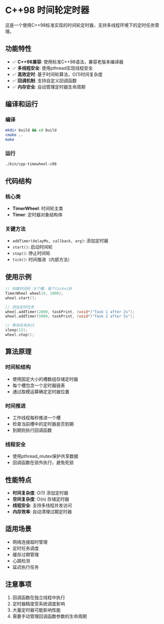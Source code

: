 # C++98 时间轮定时器

这是一个使用C++98标准实现的时间轮定时器，支持多线程环境下的定时任务管理。

## 功能特性

- ✅ **C++98兼容**: 使用标准C++98语法，兼容老版本编译器
- ✅ **多线程安全**: 使用pthread实现线程安全
- ✅ **高效定时**: 基于时间轮算法，O(1)时间复杂度
- ✅ **回调机制**: 支持自定义回调函数
- ✅ **内存安全**: 自动管理定时器生命周期

## 编译和运行

### 编译
```bash
mkdir build && cd build
cmake ..
make
```

### 运行
```bash
./bin/cpp-timewheel-c98
```

## 代码结构

### 核心类
- **TimerWheel**: 时间轮主类
- **Timer**: 定时器对象结构体

### 关键方法
- `addTimer(delayMs, callback, arg)`: 添加定时器
- `start()`: 启动时间轮
- `stop()`: 停止时间轮
- `tick()`: 时间推进（内部方法）

## 使用示例

```cpp
// 创建时间轮：8个槽，每个tick=1秒
TimerWheel wheel(8, 1000);
wheel.start();

// 添加定时任务
wheel.addTimer(2000, taskPrint, (void*)"Task 1 after 2s");
wheel.addTimer(5000, taskPrint, (void*)"Task 2 after 5s");

// 等待任务执行
sleep(12);
wheel.stop();
```

## 算法原理

### 时间轮结构
- 使用固定大小的槽数组存储定时器
- 每个槽包含一个定时器链表
- 通过取模运算确定定时器位置

### 时间推进
- 工作线程每秒推进一个槽
- 检查当前槽中的定时器是否到期
- 到期则执行回调函数

### 线程安全
- 使用pthread_mutex保护共享数据
- 回调函数在锁外执行，避免死锁

## 性能特点

- **时间复杂度**: O(1) 添加定时器
- **空间复杂度**: O(n) 存储定时器
- **线程安全**: 支持多线程并发访问
- **内存效率**: 自动清理过期定时器

## 适用场景

- 网络连接超时管理
- 定时任务调度
- 缓存过期管理
- 心跳检测
- 延迟执行任务

## 注意事项

1. 回调函数在独立线程中执行
2. 定时器精度受系统调度影响
3. 大量定时器可能影响性能
4. 需要手动管理回调函数参数的生命周期
